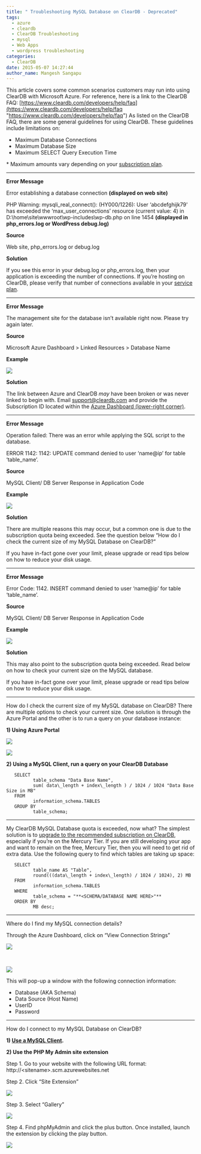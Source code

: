 ```yaml
---
title: " Troubleshooting MySQL Database on ClearDB - Deprecated"
tags:
  - azure
  - cleardb
  - ClearDB Troubleshooting
  - mysql
  - Web Apps
  - wordpress troubleshooting
categories:
  - ClearDB
date: 2015-05-07 14:27:44
author_name: Mangesh Sangapu
---
```


This article covers some common scenarios customers may run into using ClearDB with Microsoft Azure. For reference, here is a link to the ClearDB FAQ: [https://www.cleardb.com/developers/help/faq](https://www.cleardb.com/developers/help/faq "https://www.cleardb.com/developers/help/faq") As listed on the ClearDB FAQ, there are some general guidelines for using ClearDB. These guidelines include limitations on:

*   Maximum Database Connections
*   Maximum Database Size
*   Maximum SELECT Query Execution Time

\* Maximum amounts vary depending on your [subscription plan](https://www.cleardb.com/store/azure).

* * *

**Error Message**

Error establishing a database connection **(displayed on web site)**

PHP Warning: mysqli\_real\_connect(): (HY000/1226): User ‘abcdefghijk79' has exceeded the ‘max\_user\_connections’ resource (current value: 4) in D:\\home\\site\\wwwroot\\wp-includes\\wp-db.php on line 1454 **(displayed in php_errors.log or WordPress debug.log)**

**Source**

Web site, php_errors.log or debug.log

**Solution**

If you see this error in your debug.log or php_errors.log, then your application is exceeding the number of connections. If you’re hosting on ClearDB, please verify that number of connections available in your [service plan](https://www.cleardb.com/pricing.view).

* * *

**Error Message**

The management site for the database isn’t available right now. Please try again later.

**Source**

Microsoft Azure Dashboard > Linked Resources > Database Name

**Example**

**![](/media/2019/03/1541.management.png)**

**Solution**

The link between Azure and ClearDB _may_ have been broken or was never linked to begin with. Email [support@cleardb.com](mailto:support@cleardb.com) and provide the Subscription ID located within the [Azure Dashboard (lower-right corner)](/media/2019/03/2068.subscription_id.png).

* * *

**Error Message**

Operation failed: There was an error while applying the SQL script to the database.

ERROR 1142: 1142: UPDATE command denied to user ‘name@ip’ for table ‘table_name’.

**Source**

MySQL Client/ DB Server Response in Application Code

**Example**

![](/media/2019/03/8228.update_error2.png)

**Solution**

There are multiple reasons this may occur, but a common one is due to the subscription quota being exceeded. See the question below “How do I check the current size of my MySQL Database on ClearDB?”

If you have in-fact gone over your limit, please upgrade or read tips below on how to reduce your disk usage.

* * *

**Error Message**

Error Code: 1142. INSERT command denied to user ‘name@ip’ for table ‘table_name’.

**Source**

MySQL Client/ DB Server Response in Application Code

**Example**

![](/media/2019/03/2703.insert_error.png)

**Solution**

This may also point to the subscription quota being exceeded. Read below on how to check your current size on the MySQL database.

If you have in-fact gone over your limit, please upgrade or read tips below on how to reduce your disk usage.

* * *

How do I check the current size of my MySQL database on ClearDB? There are multiple options to check your current size. One solution is through the Azure Portal and the other is to run a query on your database instance:

**1) Using Azure Portal**

![](/media/2019/03/7587.linked_resources.png)

![](/media/2019/03/6254.database_growth.png)

**2) Using a MySQL Client, run a query on your ClearDB Database**

       SELECT
              table_schema "Data Base Name",
              sum( data\_length + index\_length ) / 1024 / 1024 "Data Base Size in MB"
       FROM
              information_schema.TABLES
       GROUP BY
              table_schema;

* * *

My ClearDB MySQL Database quota is exceeded, now what? The simplest solution is to [upgrade to the recommended subscription on ClearDB](https://www.cleardb.com/store/azure), especially if you’re on the Mercury Tier. If you are still developing your app and want to remain on the free, Mercury Tier, then you will need to get rid of extra data. Use the following query to find which tables are taking up space:

       SELECT
              table_name AS "Table",
              round(((data\_length + index\_length) / 1024 / 1024), 2) MB
       FROM
              information_schema.TABLES
       WHERE
              table_schema = "**<SCHEMA/DATABASE NAME HERE>"**
       ORDER BY
              MB desc;

* * *

Where do I find my MySQL connection details?

Through the Azure Dashboard, click on “View Connection Strings”

![](/media/2019/03/8203.connection_strings.png)

 

![](/media/2019/03/7658.strings_detail.png)

This will pop-up a window with the following connection information:

*   Database (AKA Schema)
*   Data Source (Host Name)
*   UserID
*   Password

* * *

How do I connect to my MySQL Database on ClearDB?

**1) [Use a MySQL Client](http://www.bing.com/search?q=download+mysql+client&go=Submit&qs=n&form=QBLH&pq=download+mysql+clien&sc=8-15&sp=-1&sk=&ghc=1&cvid=46f98f58c2284e1ea45a6afde72e4801).**

**2) Use the PHP My Admin site extension**

Step 1. Go to your website with the following URL format:   http://&lt;sitename>.scm.azurewebsites.net

Step 2. Click “Site Extension”

![](/media/2019/03/1616.site_extension_menu.png)

Step 3. Select “Gallery”

![](/media/2019/03/2063.gallery_site_extensions.png)

Step 4. Find phpMyAdmin and click the plus button. Once installed, launch the extension by clicking the play button.

![](/media/2019/03/3438.site_extension_phpmya.png)